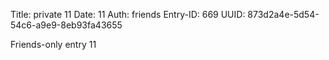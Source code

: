 Title: private 11
Date: 11
Auth: friends
Entry-ID: 669
UUID: 873d2a4e-5d54-54c6-a9e9-8eb93fa43655

Friends-only entry 11
